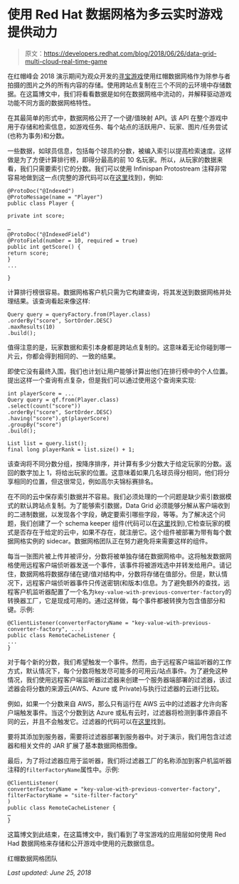 # 使用 Red Hat 数据网格为多云实时游戏提供动力

> 原文：<https://developers.redhat.com/blog/2018/06/26/data-grid-multi-cloud-real-time-game>

在红帽峰会 2018 演示期间为观众开发的[寻宝游戏](https://developers.redhat.com/blog/2018/05/10/red-hat-summit-2018-burr-sutter-demo/)使用红帽数据网格作为除参与者拍摄的图片之外的所有内容的存储。使用跨站点复制在三个不同的云环境中存储数据。在这篇博文中，我们将看看数据是如何在数据网格中流动的，并解释驱动游戏功能不同方面的数据网格特性。

在其最简单的形式中，数据网格公开了一个键/值映射 API。该 API 在整个游戏中用于存储和检索信息，如游戏任务、每个站点的活跃用户、玩家、图片/任务尝试(也称为事务)和分数。

一些数据，如球员信息，包括每个球员的分数，被编入索引以提高检索速度。这样做是为了方便计算排行榜，即得分最高的前 10 名玩家。所以，从玩家的数据来看，我们只需要索引它的分数。我们可以使用 Infinispan Protostream 注释非常容易地做到这一点(完整的源代码可以在[这里](https://github.com/rhdemo/scavenger/blob/master/microservices/scavenger-microservice/src/main/java/me/escoffier/keynote/Player.java)找到)，例如:

```
@ProtoDoc("@Indexed")
@ProtoMessage(name = "Player")
public class Player {

private int score;

…
@ProtoDoc("@IndexedField")
@ProtoField(number = 10, required = true)
public int getScore() {
return score;
}
...

}

```

计算排行榜很容易。数据网格客户机只需为它构建查询，将其发送到数据网格并处理结果。该查询看起来像这样:

```
Query query = queryFactory.from(Player.class)
.orderBy("score", SortOrder.DESC)
.maxResults(10)
.build();

```

值得注意的是，玩家数据和索引本身都是跨站点复制的。这意味着无论你碰到哪一片云，你都会得到相同的、一致的结果。

即使它没有最终入围，我们也计划让用户能够计算出他们在排行榜中的个人位置。提出这样一个查询有点复杂，但是我们可以通过使用这个查询来实现:

```
int playerScore = ...
Query query = qf.from(Player.class)
.select(count("score"))
.orderBy("score", SortOrder.DESC)
.having("score").gt(playerScore)
.groupBy("score")
.build();

List list = query.list();
final long playerRank = list.size() + 1;

```

该查询将不同分数分组，按降序排序，并计算有多少分数大于给定玩家的分数。返回的数字加上 1，将给出玩家的位置。这意味着如果几名球员得分相同，他们将分享相同的位置，但这很常见，例如高尔夫锦标赛排名。

在不同的云中保存索引数据并不容易。我们必须处理的一个问题是缺少索引数据模式的默认跨站点复制。为了能够索引数据，Data Grid 必须能够分解从客户端收到的二进制数据，以发现各个字段，确定要索引哪些字段，等等。为了解决这个问题，我们创建了一个 schema keeper 组件(代码可以在[这里](https://github.com/rhdemo/scavenger-schemaer)找到),它检查玩家的模式是否存在于给定的云中，如果不存在，就注册它。这个组件被部署为带有每个数据网格实例的 sidecar。数据网格团队正在努力避免将来需要这样的组件。

每当一张图片被上传并被评分，分数将被单独存储在数据网格中。这将触发数据网格使用远程客户端侦听器发送一个事件，该事件将被游戏选中并转发给用户。请记住，数据网格将数据存储在键/值对结构中，分数将存储在值部分。但是，默认情况下，远程客户端侦听器事件只传送密钥(和版本)信息。为了避免额外的查找，远程客户机监听器配置了一个名为`key-value-with-previous-converter-factory`的转换器工厂，它是现成可用的。通过这样做，每个事件都被转换为包含值部分和键。示例:

```
@ClientListener(converterFactoryName = "key-value-with-previous-converter-factory", ...)
public class RemoteCacheListener {
...
}
```

对于每个新的分数，我们希望触发一个事件。然而，由于远程客户端监听器的工作方式，默认情况下，每个分数将触发尽可能多的可用云/站点事件。为了避免这种情况，我们使用远程客户端监听器过滤器来创建一个服务器端部署的过滤器，该过滤器会将分数的来源云(AWS、Azure 或 Private)与执行过滤器的云进行比较。

例如，如果一个分数来自 AWS，那么只有运行在 AWS 云中的过滤器才允许向客户端触发事件。当这个分数到达 Azure 或私有云时，过滤器将检测到事件源自不同的云，并且不会触发它。过滤器的代码可以在[这里](https://github.com/rhdemo/infinispan-listener-optimizations/blob/master/src/main/java/fn/dg/os/filters/SiteFilterFactory.java)找到。

要将其添加到服务器，需要将过滤器部署到服务器中。对于演示，我们用包含过滤器和相关文件的 JAR 扩展了基本数据网格图像。

最后，为了将过滤器应用于监听器，我们将过滤器工厂的名称添加到客户机监听器注释的`filterFactoryName`属性中。示例:

```
@ClientListener(
converterFactoryName = "key-value-with-previous-converter-factory",
filterFactoryName = "site-filter-factory"
)
public class RemoteCacheListener {
…
}
```

这篇博文到此结束，在这篇博文中，我们看到了寻宝游戏的应用层如何使用 Red Had 数据网格来存储和公开游戏中使用的元数据信息。

红帽数据网格团队

*Last updated: June 25, 2018*